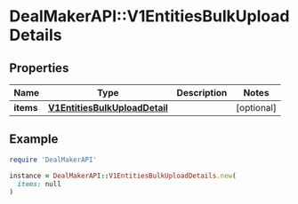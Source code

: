 # DealMakerAPI::V1EntitiesBulkUploadDetails

## Properties

| Name | Type | Description | Notes |
| ---- | ---- | ----------- | ----- |
| **items** | [**V1EntitiesBulkUploadDetail**](V1EntitiesBulkUploadDetail.md) |  | [optional] |

## Example

```ruby
require 'DealMakerAPI'

instance = DealMakerAPI::V1EntitiesBulkUploadDetails.new(
  items: null
)
```

